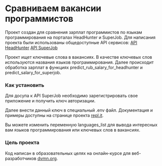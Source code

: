 # Сравниваем вакансии программистов

Проект создан для сравнения зарплат программистов по языкам программирования на порталах HeadHunter и SuperJob. Для написания проекта были использованы общедоступные API сервисов:
[API HeadHunter](https://github.com/hhru/api)
[API SuperJob](https://api.superjob.ru)

Проект ищет ключевые слова в вакансиях. В качестве ключевых слов используются названия языков программирования. Далее происходит обработка зарплат в функциях predict_rub_salary_for_headhunter и predict_salary_for_superjob.

### Как установить

Для досупа к API SuperJob необходимо зарегистрировать свое приложение и получить ключ авторизации. 

Далее внести данный ключ в специальный .env файл. Документация и примеры доступны на странице проекта [repl.it](https://repl.it/site/docs/repls/secret-keys).

Вы можете изменить переменную languages_list для вывода интересных вам языков программирования или ключевых слов в вакансиях.

### Цель проекта

Код написан в образовательных целях на онлайн-курсе для веб-разработчиков [dvmn.org](https://dvmn.org/).
